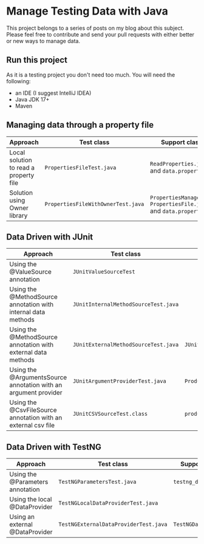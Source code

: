 # Manage Testing Data with Java

This project belongs to a series of posts on my blog about this subject.
Please feel free to contribute and send your pull requests with either better or new ways to manage data.

## Run this project
As it is a testing project you don't need too much. You will need the following:
* an IDE (I suggest IntelliJ IDEA)
* Java JDK 17+
* Maven

## Managing  data through a property file

| Approach                               | Test class                         | Support classes                                                       | 
|----------------------------------------|------------------------------------|-----------------------------------------------------------------------|
| Local solution to read a property file | `PropertiesFileTest.java`          | `ReadProperties.java` and `data.properties`                           |
| Solution using Owner library           | `PropertiesFileWithOwnerTest.java` | `PropertiesManager.java`, `PropertiesFile.java` and `data.properties` |

## Data Driven with JUnit

| Approach                                                        | Test class                           | Support classes / files             | 
|-----------------------------------------------------------------|--------------------------------------|-------------------------------------|
| Using the @ValueSource annotation                               | `JUnitValueSourceTest`               |                                     |
| Using the @MethodSource annotation with internal data methods   | `JUnitInternalMethodSourceTest.java` |                                     |
| Using the @MethodSource annotation with external data methods   | `JUnitExternalMethodSourceTest.java` | `JUnitExternalData.java`            |
| Using the @ArgumentsSource annotation with an argument provider | `JUnitArgumentProviderTest.java`     | `ProductsDataArgumentProvider.java` |
| Using the @CsvFileSource annotation with an external csv file   | `JUnitCSVSourceTest.class`           | `products.csv`                      |

## Data Driven with TestNG

| Approach                         | Test class                            | Support classes / files      | 
|----------------------------------|---------------------------------------|------------------------------|
| Using the @Parameters annotation | `TestNGParametersTest.java`           | `testng_data_parameters.xml` |
| Using the local @DataProvider    | `TestNGLocalDataProviderTest.java`    |                              |
| Using an external @DataProvider  | `TestNGExternalDataProviderTest.java` | `TestNGDataProvider.java`    |

